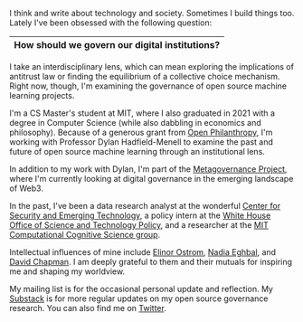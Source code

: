 I think and write about technology and society. Sometimes I build things too. Lately I've been obsessed with
the following question:

|How should we govern our digital institutions?|
|---------------------------------|

I take an interdisciplinary lens, which can mean exploring the implications of antitrust law or finding the equilibrium of a collective choice mechanism. Right now, though, I'm examining the governance
of open source machine learning projects.

I'm a CS Master's student at MIT, where I also graduated in 2021 with a
degree in Computer Science (while also dabbling in economics and philosophy). Because of a generous grant from [Open Philanthropy](https://www.openphilanthropy.org), I'm working with Professor Dylan Hadfield-Menell to examine the past and future of open source machine learning through an institutional lens.

In addition to my work with Dylan, I'm part of the [Metagovernance
Project](https://metagov.org/), where I'm currently looking at digital
governance in the emerging landscape of Web3. 

In the past, I've been a data research analyst at the wonderful [Center for Security and
Emerging Technology](https://cset.georgetown.edu/), a policy intern at the [White House Office of Science and Technology Policy](https://www.whitehouse.gov/ostp/), and a researcher at the [MIT Computational Cognitive Science group](https://cocosci.mit.edu/).

Intellectual influences of mine include [Elinor Ostrom](https://en.wikipedia.org/wiki/Elinor_Ostrom), [Nadia Eghbal](https://nadiaeghbal.com/), and [David Chapman](https://meaningness.com/about-my-sites). I am deeply grateful to them and their mutuals for inspiring me and shaping my worldview.


My mailing list is for the occasional personal update and reflection. My
[Substack](https://maxlangenkamp.substack.com/) is for more regular updates on my open source governance research. You
can also find me on [Twitter](https://twitter.com/mslkmp).
